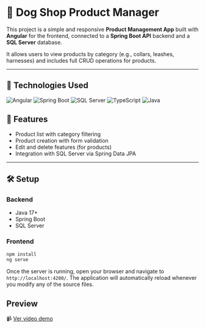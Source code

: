 # 🐶 Dog Shop Product Manager

This project is a simple and responsive **Product Management App** built with **Angular** for the frontend, connected to a **Spring Boot API** backend and a **SQL Server** database.

It allows users to view products by category (e.g., collars, leashes, harnesses) and includes full CRUD operations for products.

---

## 🚀 Technologies Used

![Angular](https://img.shields.io/badge/Angular-DD0031?logo=angular&logoColor=white&style=for-the-badge)
![Spring Boot](https://img.shields.io/badge/Spring_Boot-6DB33F?logo=springboot&logoColor=white&style=for-the-badge)
![SQL Server](https://img.shields.io/badge/SQL_Server-CC2927?logo=microsoftsqlserver&logoColor=white&style=for-the-badge)
![TypeScript](https://img.shields.io/badge/TypeScript-3178C6?logo=typescript&logoColor=white&style=for-the-badge)
![Java](https://img.shields.io/badge/Java-007396?logo=java&logoColor=white&style=for-the-badge)

## 📁 Features

- Product list with category filtering
- Product creation with form validation
- Edit and delete features (for products)
- Integration with SQL Server via Spring Data JPA

---

## 🛠️ Setup

### Backend
- Java 17+
- Spring Boot
- SQL Server

### Frontend
```bash
npm install
ng serve
```

Once the server is running, open your browser and navigate to `http://localhost:4200/`. The application will automatically reload whenever you modify any of the source files.

## Preview

📹 [Ver vídeo demo](https://raw.githubusercontent.com/thaisfreires/project_angular/main/assets/preview_dogshop.mp4)
